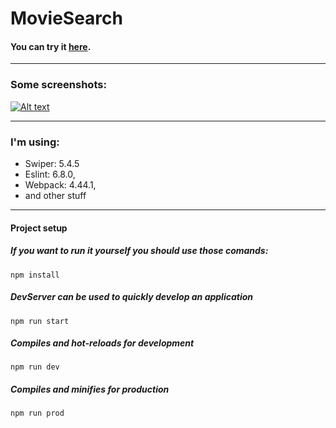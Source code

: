 # MovieSearch

#### You can try it [here](https://scandiweb-task-movie-search.netlify.app/).

<hr>

### Some screenshots:
[![Alt text](https://i.ibb.co/Y3V4x8n/Movie-Search.png)](https://ibb.co/470wHMv)

<hr>

### I'm using:

- Swiper: 5.4.5
- Eslint: 6.8.0,
- Webpack: 4.44.1,
- and other stuff

<hr>

#### Project setup

##### If you want to run it yourself you should use those comands:

```
npm install
```

##### DevServer can be used to quickly develop an application

```
npm run start
```

##### Compiles and hot-reloads for development

```
npm run dev
```

##### Compiles and minifies for production

```
npm run prod
```
